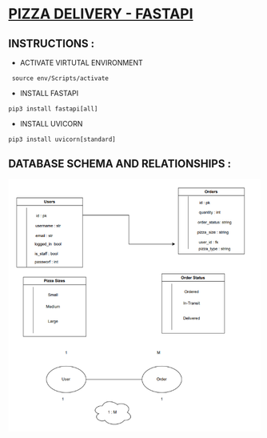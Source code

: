 # <ins> PIZZA DELIVERY - FASTAPI </ins>



##  INSTRUCTIONS :

- ACTIVATE VIRTUTAL ENVIRONMENT
```
 source env/Scripts/activate
```

- INSTALL FASTAPI
```
pip3 install fastapi[all]
```

- INSTALL UVICORN
```
pip3 install uvicorn[standard]
```




## DATABASE SCHEMA AND RELATIONSHIPS :

![alt text](db_schema.PNG "Database Schema")



